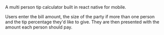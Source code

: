 A multi person tip calculator built in react native for mobile. 

Users enter the bill amount, the size of the party if more than one person and the tip percentage they'd like to give. They are then presented with the amount each person should pay. 
